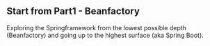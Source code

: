 ## Start from Part1 - Beanfactory

Exploring the Springframework from the lowest possible depth (Beanfactory) and going up to the highest surface (aka Spring Boot).
